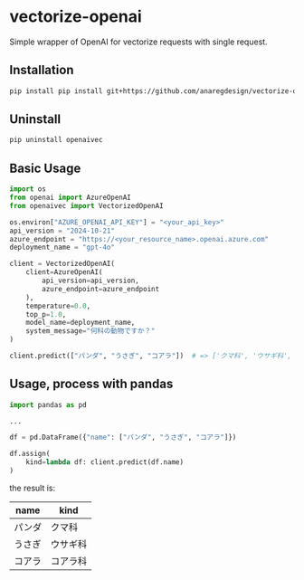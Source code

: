 # vectorize-openai

Simple wrapper of OpenAI for vectorize requests with single request.

## Installation

```bash
pip install pip install git+https://github.com/anaregdesign/vectorize-openai.git
```

## Uninstall

```bash
pip uninstall openaivec
```

## Basic Usage

```python
import os
from openai import AzureOpenAI
from openaivec import VectorizedOpenAI

os.environ["AZURE_OPENAI_API_KEY"] = "<your_api_key>"
api_version = "2024-10-21"
azure_endpoint = "https://<your_resource_name>.openai.azure.com"
deployment_name = "gpt-4o"

client = VectorizedOpenAI(
    client=AzureOpenAI(
        api_version=api_version,
        azure_endpoint=azure_endpoint
    ),
    temperature=0.0,
    top_p=1.0,
    model_name=deployment_name,
    system_message="何科の動物ですか？"
)

client.predict(["パンダ", "うさぎ", "コアラ"])  # => ['クマ科', 'ウサギ科', 'コアラ科']
```


## Usage, process with pandas

```python
import pandas as pd

...

df = pd.DataFrame({"name": ["パンダ", "うさぎ", "コアラ"]})

df.assign(
    kind=lambda df: client.predict(df.name)
)
```

the result is:

| name | kind |
|------|------|
| パンダ | クマ科 |
| うさぎ | ウサギ科 |
| コアラ | コアラ科 |
